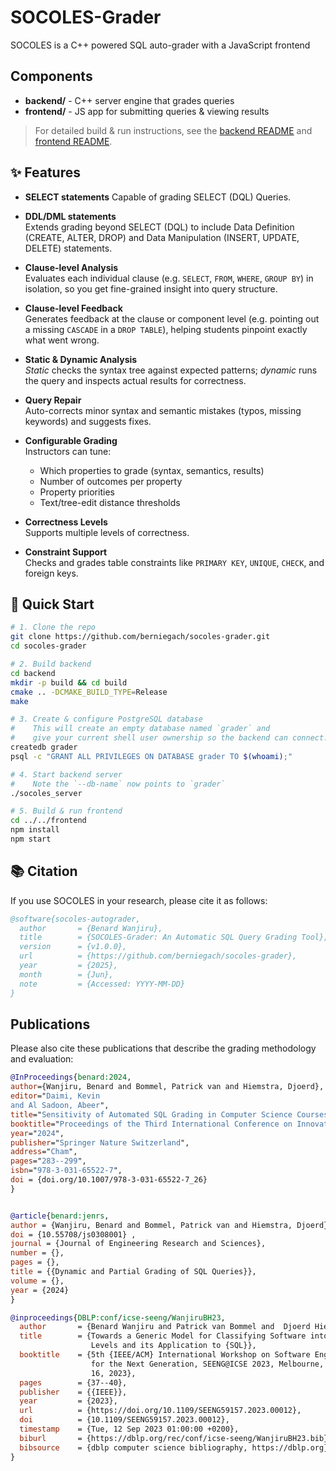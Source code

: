 # SOCOLES-Grader

SOCOLES is a C++ powered SQL auto-grader with a JavaScript frontend

## Components

- **backend/** - C++ server engine that grades queries  
- **frontend/** - JS app for submitting queries & viewing results  

> For detailed build & run instructions, see the [backend README](backend/README.md) and [frontend README](frontend/README.md).

## ✨ Features

- **SELECT statements**
  Capable of grading SELECT (DQL) Queries.

- **DDL/DML statements**  
  Extends grading beyond SELECT (DQL) to include Data Definition (CREATE, ALTER, DROP) and Data Manipulation (INSERT, UPDATE, DELETE) statements.

- **Clause-level Analysis**  
  Evaluates each individual clause (e.g. `SELECT`, `FROM`, `WHERE`, `GROUP BY`) in isolation, so you get fine-grained insight into query structure.

- **Clause-level Feedback**  
  Generates feedback at the clause or component level (e.g. pointing out a missing `CASCADE` in a `DROP TABLE`), helping students pinpoint exactly what went wrong.

- **Static & Dynamic Analysis**  
  *Static* checks the syntax tree against expected patterns; *dynamic* runs the query and inspects actual results for correctness.

- **Query Repair**  
  Auto-corrects minor syntax and semantic mistakes (typos, missing keywords) and suggests fixes.

- **Configurable Grading**  
  Instructors can tune:
  - Which properties to grade (syntax, semantics, results)  
  - Number of outcomes per property  
  - Property priorities  
  - Text/tree-edit distance thresholds

- **Correctness Levels**  
  Supports multiple levels of correctness.

- **Constraint Support**  
  Checks and grades table constraints like `PRIMARY KEY`, `UNIQUE`, `CHECK`, and foreign keys.


## 🚀 Quick Start


```bash
# 1. Clone the repo
git clone https://github.com/berniegach/socoles-grader.git
cd socoles-grader

# 2. Build backend
cd backend
mkdir -p build && cd build
cmake .. -DCMAKE_BUILD_TYPE=Release
make

# 3. Create & configure PostgreSQL database
#    This will create an empty database named `grader` and
#    give your current shell user ownership so the backend can connect.
createdb grader
psql -c "GRANT ALL PRIVILEGES ON DATABASE grader TO $(whoami);"

# 4. Start backend server
#    Note the `--db-name` now points to `grader`
./socoles_server 

# 5. Build & run frontend
cd ../../frontend
npm install
npm start
```

## 📚 Citation

If you use SOCOLES in your research, please cite it as follows:

```bibtex
@software{socoles-autograder,
  author       = {Benard Wanjiru},
  title        = {SOCOLES-Grader: An Automatic SQL Query Grading Tool},
  version      = {v1.0.0},
  url          = {https://github.com/berniegach/socoles-grader},
  year         = {2025},
  month        = {Jun},
  note         = {Accessed: YYYY-MM-DD}
}
```

## Publications

Please also cite these publications that describe the grading methodology and evaluation:

```bibtex
@InProceedings{benard:2024,
author={Wanjiru, Benard and Bommel, Patrick van and Hiemstra, Djoerd},
editor="Daimi, Kevin
and Al Sadoon, Abeer",
title="Sensitivity of Automated SQL Grading in Computer Science Courses",
booktitle="Proceedings of the Third International Conference on Innovations in Computing Research (ICR'24)",
year="2024",
publisher="Springer Nature Switzerland",
address="Cham",
pages="283--299",
isbn="978-3-031-65522-7",
doi = {doi.org/10.1007/978-3-031-65522-7_26}
}


@article{benard:jenrs,
author = {Wanjiru, Benard and Bommel, Patrick van and Hiemstra, Djoerd},
doi = {10.55708/js0308001} ,
journal = {Journal of Engineering Research and Sciences},
number = {},
pages = {},
title = {{Dynamic and Partial Grading of SQL Queries}},
volume = {},
year = {2024}
}

@inproceedings{DBLP:conf/icse-seeng/WanjiruBH23,
  author       = {Benard Wanjiru and Patrick van Bommel and  Djoerd Hiemstra},
  title        = {Towards a Generic Model for Classifying Software into Correctness
                  Levels and its Application to {SQL}},
  booktitle    = {5th {IEEE/ACM} International Workshop on Software Engineering Education
                  for the Next Generation, SEENG@ICSE 2023, Melbourne, Australia, May
                  16, 2023},
  pages        = {37--40},
  publisher    = {{IEEE}},
  year         = {2023},
  url          = {https://doi.org/10.1109/SEENG59157.2023.00012},
  doi          = {10.1109/SEENG59157.2023.00012},
  timestamp    = {Tue, 12 Sep 2023 01:00:00 +0200},
  biburl       = {https://dblp.org/rec/conf/icse-seeng/WanjiruBH23.bib},
  bibsource    = {dblp computer science bibliography, https://dblp.org}
}
```


